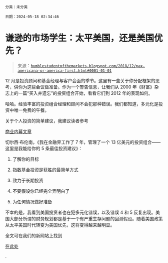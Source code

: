```

分类：未分类

日期：2024-05-18 02:34:46

```

# 谦逊的市场学生：太平美国，还是美国优先？

> 来源：[`humblestudentofthemarkets.blogspot.com/2018/12/pax-americana-or-america-first.html#0001-01-01`](https://humblestudentofthemarkets.blogspot.com/2018/12/pax-americana-or-america-first.html#0001-01-01)

12 月是投资顾问和基金经理与客户会面的季节。这里有一些关于你分配框架的思考，供你为这些会议做准备。作为一个警告信息，让我们从 2000 年《财富》杂志上的一篇“买入并遗忘”的投资组合开始，看看它们到 2012 年的表现如何。

哈哈。经验丰富的投资组合经理和顾问不会犯那种错误。我们都知道，多元化是投资中唯一免费的午餐。

关于个人投资的简单建议，我建议读者参考

[商业内幕文章](https://www.businessinsider.com/money-investing-advice-former-hedge-fund-manager-2018-10)

切尔西·布伦南，《我在金融界工作了 7 年，管理了一个 13 亿美元的投资组合——这里是我能给你的 5 条最佳投资建议》：

1.  了解你的目标

1.  指数基金投资是获胜的最简单方式

1.  致力于长期投资

1.  不要假设你已经完全弄明白了

1.  为任何情况做好准备

不幸的是，我看到美国投资者也在犯多元化错误，以及错误 4 和 5 反复出现。美国大部分所谓的财务规划都是基于一个有严重生存问题的回测假设。随着美国政策从太平美国时代转变为美国优先，这将变得越来越明显。

全文可在我们的新网站上找到

[在此处](https://humblestudentofthemarkets.com/2018/12/11/pax-americana-or-america-first/)

.
